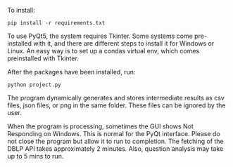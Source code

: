 To install:

    pip install -r requirements.txt

To use PyQt5, the system requires Tkinter. Some systems come pre-installed with it, and there are different steps to install it for Windows or Linux. An easy way is to set up a condas virtual env, which comes preinstalled with Tkinter.

After the packages have been installed, run: 

    python project.py

The program dynamically generates and stores intermediate results as csv files, json files, or png in the same folder. These files can be ignored by the user.

When the program is processing, sometimes the GUI shows Not Responding on Windows. This is normal for the PyQt interface. Please do not close the program but allow it to run to completion. The fetching of the DBLP API takes approximately 2 minutes. Also, question analysis may take up to 5 mins to run.
